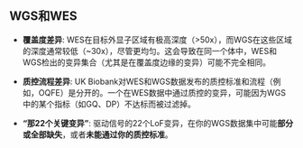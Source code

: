 ## WGS和WES

- **覆盖度差异**: WES在目标外显子区域有极高深度（>50x），而WGS在这些区域的深度通常较低（~30x），尽管更均匀。这会导致在同一个体中，WES和WGS检出的变异集合（尤其是在覆盖度边缘的变异）可能不完全相同。
    
- **质控流程差异**: UK Biobank对WES和WGS数据发布的质控标准和流程（例如，OQFE）是分开的。一个在WES数据中通过质控的变异，可能因为WGS中的某个指标（如GQ、DP）不达标而被过滤掉。
    
- **“那22个关键变异”**: 驱动信号的22个LoF变异，在你的WGS数据集中可能**部分或全部缺失**，或者**未能通过你的质控标准**。

